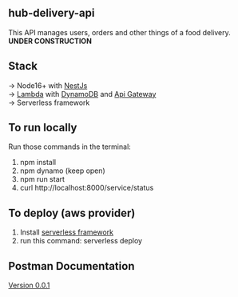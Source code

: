 ## hub-delivery-api
This API manages users, orders and other things of a food delivery.<br>
**UNDER CONSTRUCTION**

## Stack
-> Node16+ with [NestJs](https://nestjs.com/)<br />
-> [Lambda](https://aws.amazon.com/lambda/) with [DynamoDB](https://aws.amazon.com/dynamodb/) and [Api Gateway](https://aws.amazon.com/api-gateway/)<br />
-> Serverless framework<br />

## To run locally
Run those commands in the terminal:
1. npm install
2. npm dynamo (keep open)
3. npm run start
4. curl http://localhost:8000/service/status

## To deploy (aws provider)
1. Install [serverless framework](https://github.com/nestjs/typescript-starter)
2. run this command: serverless deploy

## Postman Documentation
[Version 0.0.1](https://documenter.getpostman.com/view/1334597/2s8YzZNe9C)
